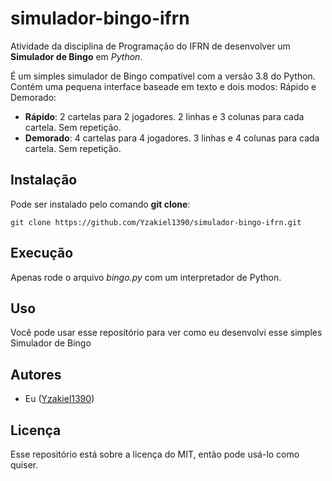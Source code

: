 # simulador-bingo-ifrn

Atividade da disciplina de Programação do IFRN de desenvolver um **Simulador de Bingo** em *Python*.

É um simples simulador de Bingo compatível com a versão 3.8 do Python. Contém uma pequena interface baseade em texto e dois modos: Rápido e Demorado:

- **Rápido**: 2 cartelas para 2 jogadores. 2 linhas e 3 colunas para cada cartela. Sem repetição.
- **Demorado**: 4 cartelas para 4 jogadores. 3 linhas e 4 colunas para cada cartela. Sem repetição.

## Instalação

Pode ser instalado pelo comando **git clone**:

```
git clone https://github.com/Yzakiel1390/simulador-bingo-ifrn.git
```

## Execução

Apenas rode o arquivo *bingo.py* com um interpretador de Python.

## Uso

Você pode usar esse repositório para ver como eu desenvolvi esse simples Simulador de Bingo

## Autores

- Eu ([Yzakiel1390](https://github.com/Yzakiel1390/))

## Licença

Esse repositório está sobre a licença do MIT, então pode usá-lo como quiser.

